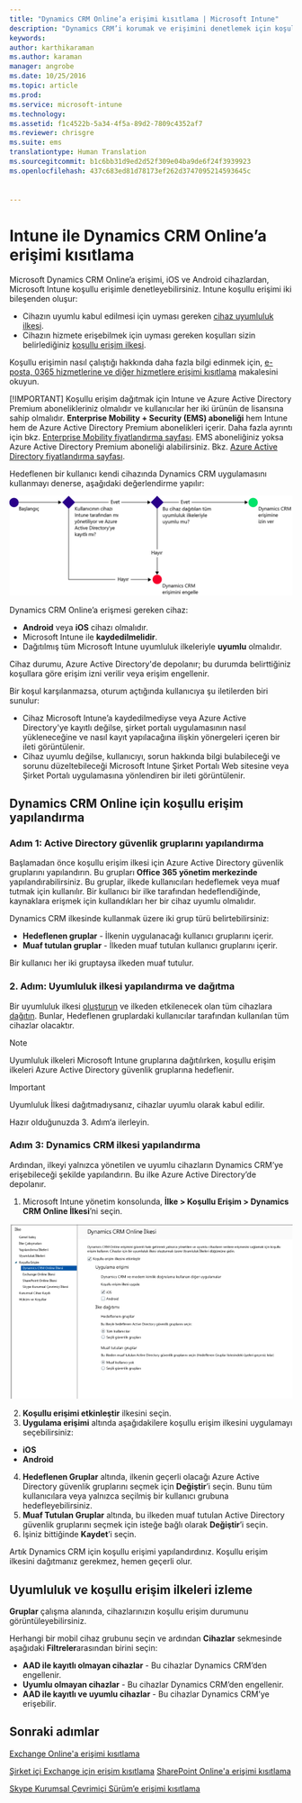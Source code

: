 ```yaml
---
title: "Dynamics CRM Online’a erişimi kısıtlama | Microsoft Intune"
description: "Dynamics CRM’i korumak ve erişimini denetlemek için koşullu erişim kullanın."
keywords: 
author: karthikaraman
ms.author: karaman
manager: angrobe
ms.date: 10/25/2016
ms.topic: article
ms.prod: 
ms.service: microsoft-intune
ms.technology: 
ms.assetid: f1c4522b-5a34-4f5a-89d2-7809c4352af7
ms.reviewer: chrisgre
ms.suite: ems
translationtype: Human Translation
ms.sourcegitcommit: b1c6bb31d9ed2d52f309e04ba9de6f24f3939923
ms.openlocfilehash: 437c683ed81d78173ef262d3747095214593645c


---
```


# <a name="restrict-access-to-dynamics-crm-online-with-intune"></a>Intune ile Dynamics CRM Online’a erişimi kısıtlama
Microsoft Dynamics CRM Online’a erişimi, iOS ve Android cihazlardan, Microsoft Intune koşullu erişimle denetleyebilirsiniz.  Intune koşullu erişimi iki bileşenden oluşur:
* Cihazın uyumlu kabul edilmesi için uyması gereken [cihaz uyumluluk ilkesi](introduction-to-device-compliance-policies-in-microsoft-intune.md).
* Cihazın hizmete erişebilmek için uyması gereken koşulları sizin belirlediğiniz [koşullu erişim ilkesi](restrict-access-to-email-and-o365-services-with-microsoft-intune.md).

Koşullu erişimin nasıl çalıştığı hakkında daha fazla bilgi edinmek için, [e-posta, 0365 hizmetlerine ve diğer hizmetlere erişimi kısıtlama](restrict-access-to-email-and-o365-services-with-microsoft-intune.md) makalesini okuyun.

[!IMPORTANT] Koşullu erişim dağıtmak için Intune ve Azure Active Directory Premium abonelikleriniz olmalıdır ve kullanıcılar her iki ürünün de lisansına sahip olmalıdır. **Enterprise Mobility + Security (EMS) aboneliği** hem Intune hem de Azure Active Directory Premium abonelikleri içerir. Daha fazla ayrıntı için bkz. [Enterprise Mobility fiyatlandırma sayfası](https://www.microsoft.com/en-us/cloud-platform/enterprise-mobility-pricing). EMS aboneliğiniz yoksa Azure Active Directory Premium aboneliği alabilirsiniz. Bkz. [Azure Active Directory fiyatlandırma sayfası](https://azure.microsoft.com/en-us/pricing/details/active-directory/).

Hedeflenen bir kullanıcı kendi cihazında Dynamics CRM uygulamasını kullanmayı denerse, aşağıdaki değerlendirme yapılır:

![Cihazın hizmete erişimine izin verilmesini veya bu erişimin engellenmesini belirlemek için kullanılan karar noktalarının gösterildiği diyagram](../media/mdm-ca-dynamics-crm-flow-diagram.png)

Dynamics CRM Online’a erişmesi gereken cihaz:
* **Android** veya **iOS** cihazı olmalıdır.
* Microsoft Intune ile **kaydedilmelidir**.
* Dağıtılmış tüm Microsoft Intune uyumluluk ilkeleriyle **uyumlu** olmalıdır.

Cihaz durumu, Azure Active Directory'de depolanır; bu durumda belirttiğiniz koşullara göre erişim izni verilir veya erişim engellenir.

Bir koşul karşılanmazsa, oturum açtığında kullanıcıya şu iletilerden biri sunulur:
* Cihaz Microsoft Intune’a kaydedilmediyse veya Azure Active Directory'ye kayıtlı değilse, şirket portalı uygulamasının nasıl yükleneceğine ve nasıl kayıt yapılacağına ilişkin yönergeleri içeren bir ileti görüntülenir.
* Cihaz uyumlu değilse, kullanıcıyı, sorun hakkında bilgi bulabileceği ve sorunu düzeltebileceği Microsoft Intune Şirket Portalı Web sitesine veya Şirket Portalı uygulamasına yönlendiren bir ileti görüntülenir.

## <a name="configure-conditional-access-for-dynamics-crm-online"></a>Dynamics CRM Online için koşullu erişim yapılandırma  
### <a name="step-1-configure-active-directory-security-groups"></a>Adım 1: Active Directory güvenlik gruplarını yapılandırma

Başlamadan önce koşullu erişim ilkesi için Azure Active Directory güvenlik gruplarını yapılandırın. Bu grupları **Office 365 yönetim merkezinde** yapılandırabilirsiniz. Bu gruplar, ilkede kullanıcıları hedeflemek veya muaf tutmak için kullanılır. Bir kullanıcı bir ilke tarafından hedeflendiğinde, kaynaklara erişmek için kullandıkları her bir cihaz uyumlu olmalıdır.

Dynamics CRM ilkesinde kullanmak üzere iki grup türü belirtebilirsiniz:
* **Hedeflenen gruplar** - İlkenin uygulanacağı kullanıcı gruplarını içerir.
* **Muaf tutulan gruplar** - İlkeden muaf tutulan kullanıcı gruplarını içerir.

Bir kullanıcı her iki gruptaysa ilkeden muaf tutulur.

### <a name="step-2-configure-and-deploy-a-compliance-policy"></a>2. Adım: Uyumluluk ilkesi yapılandırma ve dağıtma
Bir uyumluluk ilkesi [oluşturun](create-a-device-compliance-policy-in-microsoft-intune.md) ve ilkeden etkilenecek olan tüm cihazlara [dağıtın](deploy-and-monitor-a-device-compliance-policy-in-microsoft-intune.md). Bunlar, Hedeflenen gruplardaki kullanıcılar tarafından kullanılan tüm cihazlar olacaktır.

> [!NOTE]
> Uyumluluk ilkeleri Microsoft Intune gruplarına dağıtılırken, koşullu erişim ilkeleri Azure Active Directory güvenlik gruplarına hedeflenir.

> [!IMPORTANT]
> Uyumluluk İlkesi dağıtmadıysanız, cihazlar uyumlu olarak kabul edilir.

Hazır olduğunuzda 3. Adım‘a ilerleyin.
### <a name="step-3-configure-the-dynamics-crm-policy"></a>Adım 3: Dynamics CRM ilkesi yapılandırma
Ardından, ilkeyi yalnızca yönetilen ve uyumlu cihazların Dynamics CRM’ye erişebileceği şekilde yapılandırın. Bu ilke Azure Active Directory’de depolanır.

1.  Microsoft Intune yönetim konsolunda, **İlke > Koşullu Erişim > Dynamics CRM Online İlkesi**’ni seçin.

  ![Dynamics CRM Online koşullu erişim ilkesi sayfasının ekran görüntüsü](../media/mdm-ca-dynamics-crm-policy-configuration.png)

2.  **Koşullu erişimi etkinleştir** ilkesini seçin.
3.  **Uygulama erişimi** altında aşağıdakilere koşullu erişim ilkesini uygulamayı seçebilirsiniz:
  * **iOS**
  * **Android**
4.  **Hedeflenen Gruplar** altında, ilkenin geçerli olacağı Azure Active Directory güvenlik gruplarını seçmek için **Değiştir**’i seçin. Bunu tüm kullanıcılara veya yalnızca seçilmiş bir kullanıcı grubuna hedefleyebilirsiniz.
5.  **Muaf Tutulan Gruplar** altında, bu ilkeden muaf tutulan Active Directory güvenlik gruplarını seçmek için isteğe bağlı olarak **Değiştir**’i seçin.
6.  İşiniz bittiğinde **Kaydet**’i seçin.

Artık Dynamics CRM için koşullu erişimi yapılandırdınız. Koşullu erişim ilkesini dağıtmanız gerekmez, hemen geçerli olur.
##  <a name="monitor-the-compliance-and-conditional-access-policies"></a>Uyumluluk ve koşullu erişim ilkeleri izleme

 **Gruplar** çalışma alanında, cihazlarınızın koşullu erişim durumunu görüntüleyebilirsiniz.

Herhangi bir mobil cihaz grubunu seçin ve ardından **Cihazlar** sekmesinde aşağıdaki **Filtreler**arasından birini seçin:
* **AAD ile kayıtlı olmayan cihazlar** - Bu cihazlar Dynamics CRM’den engellenir.
* **Uyumlu olmayan cihazlar** - Bu cihazlar Dynamics CRM’den engellenir.
* **AAD ile kayıtlı ve uyumlu cihazlar** - Bu cihazlar Dynamics CRM’ye erişebilir.

##  <a name="next-steps"></a>Sonraki adımlar
[Exchange Online'a erişimi kısıtlama](restrict-access-to-exchange-online-with-microsoft-intune.md)

[Şirket içi Exchange için erişim kısıtlama](restrict-access-to-exchange-onpremises-with-microsoft-intune.md)
[SharePoint Online'a erişimi kısıtlama](restrict-access-to-sharepoint-online-with-microsoft-intune.md)

[Skype Kurumsal Çevrimiçi Sürüm’e erişimi kısıtlama](restrict-access-to-skype-for-business-online-with-microsoft-intune.md)



<!--HONumber=Oct16_HO5-->


